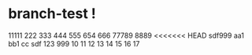 # branch-test !
11111
222
333
444
555
654
666
77789
8889
<<<<<<< HEAD
sdf999
aa1
bb1
cc
sdf
123
999
10
11
12
13
14
15
16
17
